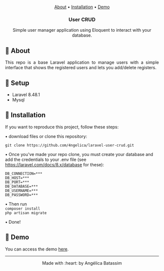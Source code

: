 <p align="center">
  <img  src="">
</p>

 <p align="center">
    <a href="/#laravel-user-crud_about">About</a> • 
    <a href="/#laravel-user-crud_install">Installation</a> • 
    <a href="/#laravel-user-crud_demo">Demo</a>
    <h3 align="center">User CRUD</h3>

  <p align="center">
    Simple user manager application using Eloquent to interact with your database.
  </p>


## :pushpin: About
<p align="justify" id="#laravel-user-crud_about">
   This repo is a base Laravel application to manage users with a simple interface that shows the registered users and lets you add/delete registers.
</p>

## :pushpin: Setup
<div id="#laravel-user-crud_setup">
<ul>
    <li>Laravel 8.48.1</li>
    <li>Mysql</li>
</ul> 
</div>

## :pushpin: Installation
<p id="#laravel-user-crud_install">
If you want to reproduce this project, follow these steps:

• download files or clone this repository: <br>
    
`git clone https://github.com/4ngelica/laravel-user-crud.git`

• Once you've made your repo clone, you must create your database and add the credentials to your .env file (see https://laravel.com/docs/8.x/database for these):
    
    DB_CONNECTION=***
    DB_HOST=***
    DB_PORT=***
    DB_DATABASE=***
    DB_USERNAME=***
    DB_PASSWORD=***

•  Then run  <br>
    `composer install` <br>
    `php artisan migrate`

• Done!

## :pushpin: Demo
<p id="#laravel-user-crud_demo">You can access the demo <a href="https://laravel-user-crud.herokuapp.com">here</a>.  </p>

<footer>
    <hr></hr>
<p align="center">
Made with :heart: by Angélica Batassim
</p>
</footer> 
